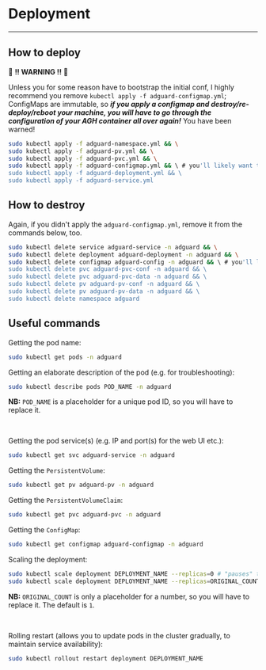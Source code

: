 # Deployment
---
## How to deploy
🛑 **!! WARNING !!** 🛑

Unless you for some reason have to bootstrap the initial conf, I highly recommend you remove `kubectl apply -f adguard-configmap.yml`; ConfigMaps are immutable, so ***if you apply a configmap and destroy/re-deploy/reboot your machine, you will have to go through the configuration of your AGH container all over again!*** You have been warned!
```sh
sudo kubectl apply -f adguard-namespace.yml && \
sudo kubectl apply -f adguard-pv.yml && \
sudo kubectl apply -f adguard-pvc.yml && \
sudo kubectl apply -f adguard-configmap.yml && \ # you'll likely want to remove this line
sudo kubectl apply -f adguard-deployment.yml && \
sudo kubectl apply -f adguard-service.yml
```

## How to destroy
Again, if you didn't apply the `adguard-configmap.yml`, remove it from the commands below, too.
```sh
sudo kubectl delete service adguard-service -n adguard && \
sudo kubectl delete deployment adguard-deployment -n adguard && \
sudo kubectl delete configmap adguard-config -n adguard && \ # you'll likely want to remove this line
sudo kubectl delete pvc adguard-pvc-conf -n adguard && \
sudo kubectl delete pvc adguard-pvc-data -n adguard && \
sudo kubectl delete pv adguard-pv-conf -n adguard && \
sudo kubectl delete pv adguard-pv-data -n adguard && \
sudo kubectl delete namespace adguard
```

## Useful commands

Getting the pod name:
```sh
sudo kubectl get pods -n adguard
```

Getting an elaborate description of the pod (e.g. for troubleshooting):
```sh
sudo kubectl describe pods POD_NAME -n adguard
```
**NB:** `POD_NAME` is a placeholder for a unique pod ID, so you will have to replace it.

<br>


Getting the pod service(s) (e.g. IP and port(s) for the web UI etc.):
```sh
sudo kubectl get svc adguard-service -n adguard
```

Getting the `PersistentVolume`:
```sh
sudo kubectl get pv adguard-pv -n adguard
```

Getting the `PersistentVolumeClaim`:
```sh
sudo kubectl get pvc adguard-pvc -n adguard
```

Getting the `ConfigMap`:
```sh
sudo kubectl get configmap adguard-configmap -n adguard
```

Scaling the deployment:
```bash
sudo kubectl scale deployment DEPLOYMENT_NAME --replicas=0 # "pauses" the deployment
sudo kubectl scale deployment DEPLOYMENT_NAME --replicas=ORIGINAL_COUNT # starts the deployment again
```
**NB:** `ORIGINAL_COUNT` is only a placeholder for a number, so you will have to replace it. The default is `1`.

<br>

Rolling restart (allows you to update pods in the cluster gradually, to maintain service availability):
```bash
sudo kubectl rollout restart deployment DEPLOYMENT_NAME
```